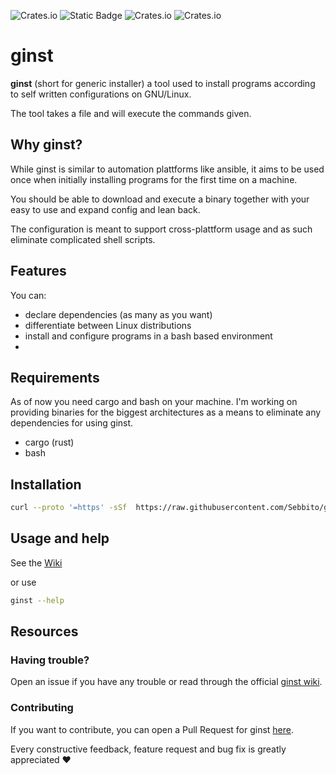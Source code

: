 ![Crates.io](https://img.shields.io/crates/v/ginst)
![Static Badge](https://img.shields.io/badge/rustc-1.69-red)
![Crates.io](https://img.shields.io/crates/d/ginst)
![Crates.io](https://img.shields.io/crates/l/ginst)


# ginst

**ginst** (short for generic installer) a tool used to install programs
according to self written configurations on GNU/Linux.

The tool takes a file and will execute the commands given.

## Why ginst?

While ginst is similar to automation plattforms like ansible, it aims to be
used once when initially installing programs for the first time on a machine.

You should be able to download and execute a binary together with your easy to
use and expand config and lean back.

The configuration is meant to support cross-plattform usage and as such eliminate
complicated shell scripts.

## Features

You can:
- declare dependencies (as many as you want)
- differentiate between Linux distributions
- install and configure programs in a bash based environment
- 

## Requirements

As of now you need cargo and bash on your machine. I'm working on providing binaries
for the biggest architectures as a means to eliminate any dependencies for using ginst.

-  cargo (rust)
-  bash

## Installation

```bash
curl --proto '=https' -sSf  https://raw.githubusercontent.com/Sebbito/ginst/main/install.sh | sh
```

## Usage and help

See the [Wiki](https://github.com/Sebbito/ginst/wiki)

or use

```bash
ginst --help
```

## Resources

### Having trouble?

Open an issue if you have any trouble or read through the official [ginst wiki](https://codeberg.org/Sebito/ginst/wiki).

### Contributing

If you want to contribute, you can open a Pull Request for ginst [here](https://codeberg.org/Sebito/ginst/pulls).

Every constructive feedback, feature request and bug fix is greatly appreciated ❤️
